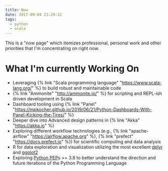 ```yaml
---
title: Now
date: 2017-09-04 21:29:12
tags:
  - python
  - scala
---
```


This is a "now page" which itemizes professional, personal work and other priorities that I'm concentrating on right now.

# What I'm currently Working On

- Leveraging {% link "Scala programming language" "https://www.scala-lang.org/" %} to build robust and maintainable code
- {% link "Ammonite" "http://ammonite.io/" %} for scripting and REPL-ish driven development in Scala
- Dashboard tooling using {% link "Panel" "https://mpkocher.github.io/2019/06/21/Python-Dashboards-With-Panel-Kicking-the-Tires/" %} 
- Deeper dive into Advanced design patterns in {% link "Akka" "https://akka.io" %}
- Exploring different workflow technologies (e.g., {% link "apache-airflow" "https://airflow.apache.org" %}, {% link "prefect" "https://docs.prefect.io" %}) for scientific computing and data analysis
- R for data exploration and visualization utilizing the most excellent [dplyr](https://dplyr.tidyverse.org/) and [ggplot2](https://ggplot2.tidyverse.org)
- Exploring [Python PEP](https://www.python.org/dev/peps/)s >= 3.8 to better understand the direction and future iterations of the Python Programming Language

